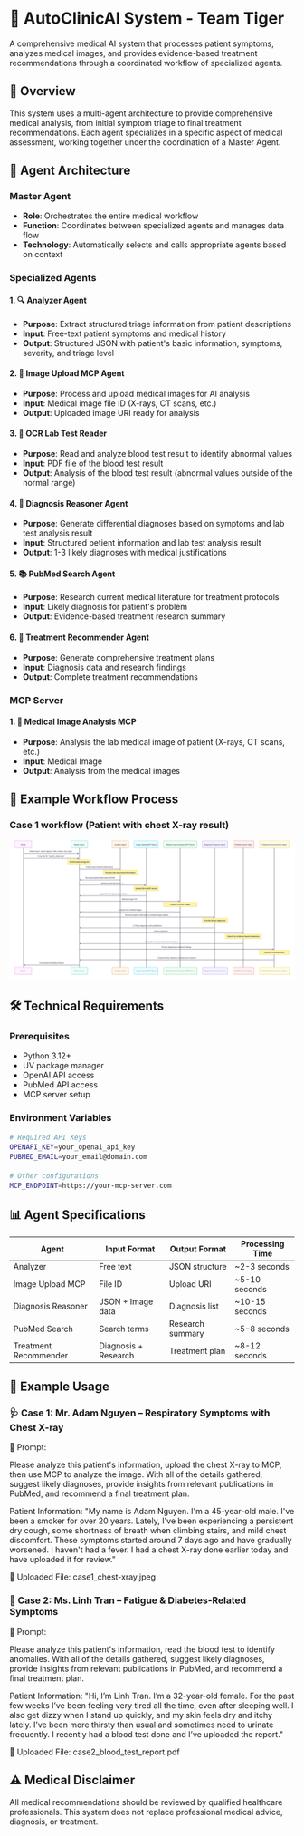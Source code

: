 # 🏥 AutoClinicAI System - Team Tiger

A comprehensive medical AI system that processes patient symptoms, analyzes medical images, and provides evidence-based treatment recommendations through a coordinated workflow of specialized agents.

## 🚀 Overview

This system uses a multi-agent architecture to provide comprehensive medical analysis, from initial symptom triage to final treatment recommendations. Each agent specializes in a specific aspect of medical assessment, working together under the coordination of a Master Agent.

## 🤖 Agent Architecture

### Master Agent
- **Role**: Orchestrates the entire medical workflow
- **Function**: Coordinates between specialized agents and manages data flow
- **Technology**: Automatically selects and calls appropriate agents based on context

### Specialized Agents

#### 1. 🔍 Analyzer Agent
- **Purpose**: Extract structured triage information from patient descriptions
- **Input**: Free-text patient symptoms and medical history
- **Output**: Structured JSON with patient's basic information, symptoms, severity, and triage level

#### 2. 📸 Image Upload MCP Agent
- **Purpose**: Process and upload medical images for AI analysis
- **Input**: Medical image file ID (X-rays, CT scans, etc.)
- **Output**: Uploaded image URI ready for analysis

#### 3. 📄 OCR Lab Test Reader
- **Purpose**: Read and analyze blood test result to identify abnormal values
- **Input**: PDF file of the blood test result
- **Output**: Analysis of the blood test result (abnormal values outside of the normal range)

#### 4. 🧠 Diagnosis Reasoner Agent
- **Purpose**: Generate differential diagnoses based on symptoms and lab test analysis result
- **Input**: Structured petient information and lab test analysis result
- **Output**: 1-3 likely diagnoses with medical justifications

#### 5. 📚 PubMed Search Agent
- **Purpose**: Research current medical literature for treatment protocols
- **Input**: Likely diagnosis for patient's problem
- **Output**: Evidence-based treatment research summary

#### 6. 💊 Treatment Recommender Agent
- **Purpose**: Generate comprehensive treatment plans
- **Input**: Diagnosis data and research findings
- **Output**: Complete treatment recommendations

### MCP Server
#### 1. 📸 Medical Image Analysis MCP
- **Purpose**: Analysis the lab medical image of patient (X-rays, CT scans, etc.)
- **Input**: Medical Image
- **Output**: Analysis from the medical images 


## 🔄 Example Workflow Process
### Case 1 workflow (Patient with chest X-ray result)
![Workflow Diagram](assets/example_workflow.svg)


## 🛠️ Technical Requirements

### Prerequisites
- Python 3.12+
- UV package manager
- OpenAI API access
- PubMed API access
- MCP server setup

### Environment Variables
```bash
# Required API Keys
OPENAPI_KEY=your_openai_api_key
PUBMED_EMAIL=your_email@domain.com

# Other configurations
MCP_ENDPOINT=https://your-mcp-server.com
```

## 📊 Agent Specifications

| Agent | Input Format | Output Format | Processing Time |
|-------|-------------|---------------|-----------------|
| Analyzer | Free text | JSON structure | ~2-3 seconds |
| Image Upload MCP | File ID | Upload URI | ~5-10 seconds |
| Diagnosis Reasoner | JSON + Image data | Diagnosis list | ~10-15 seconds |
| PubMed Search | Search terms | Research summary | ~5-8 seconds |
| Treatment Recommender | Diagnosis + Research | Treatment plan | ~8-12 seconds |

## 🎯 Example Usage
### 🩺 Case 1: Mr. Adam Nguyen – Respiratory Symptoms with Chest X-ray
📝 Prompt:

Please analyze this patient's information, upload the chest X-ray to MCP, then use MCP to analyze the image. With all of the details gathered, suggest likely diagnoses, provide insights from relevant publications in PubMed, and recommend a final treatment plan.

Patient Information:
"My name is Adam Nguyen. I'm a 45-year-old male. I've been a smoker for over 20 years. Lately, I've been experiencing a persistent dry cough, some shortness of breath when climbing stairs, and mild chest discomfort. These symptoms started around 7 days ago and have gradually worsened. I haven't had a fever. I had a chest X-ray done earlier today and have uploaded it for review."

📎 Uploaded File:
case1_chest-xray.jpeg

### 💉 Case 2: Ms. Linh Tran – Fatigue & Diabetes-Related Symptoms
📝 Prompt:

Please analyze this patient's information, read the blood test to identify anomalies. With all of the details gathered, suggest likely diagnoses, provide insights from relevant publications in PubMed, and recommend a final treatment plan.

Patient Information:
"Hi, I’m Linh Tran. I’m a 32-year-old female. For the past few weeks I’ve been feeling very tired all the time, even after sleeping well. I also get dizzy when I stand up quickly, and my skin feels dry and itchy lately. I’ve been more thirsty than usual and sometimes need to urinate frequently. I recently had a blood test done and I’ve uploaded the report."

📎 Uploaded File:
case2_blood_test_report.pdf

## ⚠️ Medical Disclaimer

All medical recommendations should be reviewed by qualified healthcare professionals. This system does not replace professional medical advice, diagnosis, or treatment.